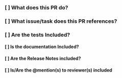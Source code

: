 <!-- Please review the following before submitting the PR -->

### [ ] What does this PR do?
<!-- Description of the changes this PR brings -->

### [ ] What issue/task does this PR references?
<!-- Provide a reference to the issue/task this PR addresses  -->

### [ ] Are the tests Included?
<!-- The PR must include tests, if applicable -->

#### [ ] Is the documentation Included?
<!-- The PR **must** include documentation, if applicable -->

#### [ ] Are the Release Notes included?
<!-- For inclusion in marketing announcement - N/A for bugs. -->
<!-- A brief two line documentation of the functionality added/improved -->

#### [ ] Is/Are the @mention(s) to reviewer(s) included
<!-- Mention the people who should review this PR -->

